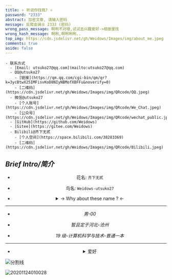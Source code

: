 ```yaml
---
title: ⭐ 听说你找我? ⭐
password: "2333"
abstract: 加密文章, 请输入密码
message: 反爬虫骑士 2333 (密码)
wrong_pass_message: 啊咧不对哦,试试去兴趣爱好->相册里找
wrong_hash_message: 啊咧,啊咧咧咧..
top_img: https://cdn.jsdelivr.net/gh/Weidows/Images/img/about_me.jpeg
comments: true
aside: false
---
```


<!--
 * @Author: Weidows
 * @Date: 2020-07-24 14:07:43
 * @LastEditors: Weidows
 * @LastEditTime: 2022-02-23 03:19:42
 * @FilePath: \Blog-private\source\tags\about.md
-->

```pullquote mindmap mindmap-md
- 联系方式
  - [Email: utsuko27@qq.com](mailto:utsuko27@qq.com)
  - QQ@utsuko27
    - [链接](https://qm.qq.com/cgi-bin/qm/qr?k=3ycBtwX25IMFisvKoD8NIyNBMofXBFFu&noverify=0)
    - [二维码](https://cdn.jsdelivr.net/gh/Weidows/Images/img/QRcode/QQ.jpeg)
  - 微信@utsuko27
    - [个人账号](https://cdn.jsdelivr.net/gh/Weidows/Images/img/QRcode/We_Chat.jpeg)
    - [公众号](https://cdn.jsdelivr.net/gh/Weidows/Images/img/QRcode/wechat_public.jpeg)
  - [GitHub](https://github.com/Weidows)
  - [Gitee](https://gitee.com/Weidows)
  - Bilibili@齐下无贰
    - [个人空间](https://space.bilibili.com/38283369)
    - [二维码](https://cdn.jsdelivr.net/gh/Weidows/Images/img/QRcode/Bilibili.jpeg)
```

<!-- `CSDN`: {% btn 'https://me.csdn.net/qq_39823295',@齐下无贰,far fa-hand-point-right,outline green larger %} {% btn 'https://cdn.jsdelivr.net/gh/Weidows/Images/img/QRcode/CSDN.jpeg',二维码,far fa-hand-point-right,outline green larger %} -->

<!-- `力扣`: {% btn 'https://leetcode-cn.com/u/weidows/',@Weidows,far fa-hand-point-right,outline blue larger %} -->

<!-- `掘金`: {% btn 'https://juejin.im/user/2858385965329790',@Weidows,far fa-hand-point-right,outline pink larger %} -->

<!-- `二维码集合`: {% btn '../../gallery/Private/QRcode',QRcode,far fa-hand-point-right,outline pink larger %} -->

## _Brief Intro/简介_

<center>

- 花名: `齐下无贰`

- 鸟名: `Weidows-utsuko27`

- <details>

    <summary> -> Why about these name ? <-</summary>

  ***

  热爱运动,六块腹肌,肚脐下的两块没有 -> 齐下无贰

  伟->Wei + Windows = Weidows (高中昵称,挺喜欢的,一直在沿用)

  utsuko -> 真正意义上瞎起的,译为 -> 凌子

  27 -> 最喜欢的二位十进制数,也是我的生日.

  </details>

---

- _男-00_

- _暂且定于河北-沧州_

- _19 级-计算机科学与技术-普通一本_

---

- <details>

    <summary> 爱好 </summary>

  - 性别 ♂ 爱好 ♀

  - _非对称式美感喜好与践行者_

  - 饮品: `蜂蜜奶咖 (自制)`,`嗜糖`(各种意义上).

  - <details>

      <summary> 括号不换行,爱盘古之白 </summary>

    <img src="https://cdn.jsdelivr.net/gh/Weidows/Images/post/Fjs2VNkxY1BOguW.jpg" alt="v2-3a5bff5095776354c00ef4f2a1f160a2_720w" />

    ***

    </details>

  - `全称`变量名,喜英文标点.

  - 手下`红/茶轴`,晚期`见光死`.

  - 吃香蕉撕头,刷牙先蘸水.

  - 不大爱干净,较追求`整洁`.

  - 不喜清内存,右键不刷新.

  - 走人不关机,睡眠更省心.

  </details>

</center>

<a>![分割线](https://cdn.jsdelivr.net/gh/Weidows/Images/img/divider.png)</a>

![20201124010028](https://cdn.jsdelivr.net/gh/Weidows/Images/post/HigcC3IaqbeFSOW.jpg)
